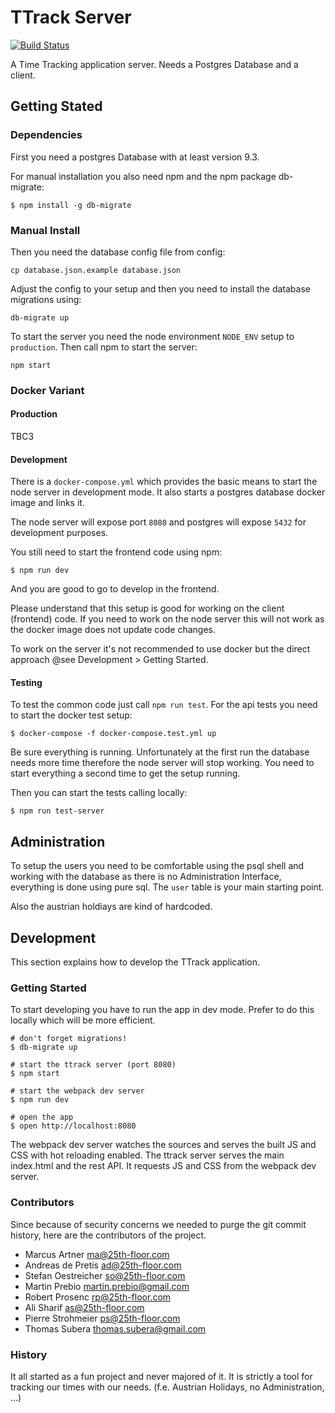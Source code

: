 # TTrack Server

[![Build Status](https://travis-ci.org/25th-floor/ttrack.svg?branch=master)](https://travis-ci.org/25th-floor/ttrack)

A Time Tracking application server. Needs a Postgres Database and a client.

## Getting Stated

### Dependencies
First you need a postgres Database with at least version 9.3.

For manual installation you also need npm and the npm package db-migrate:
```
$ npm install -g db-migrate
```

### Manual Install
Then you need the database config file from config:
```
cp database.json.example database.json
```

Adjust the config to your setup and then you need to install the database migrations using:
```
db-migrate up
```

To start the server you need the node environment `NODE_ENV` setup to `production`.
Then call npm to start the server:
```
npm start
```

### Docker Variant
#### Production
TBC3

#### Development
There is a `docker-compose.yml` which provides the basic means to start the node server in development mode. It also starts a postgres database docker image and links it. 

The node server will expose port `8080` and postgres will expose `5432` for development purposes.

You still need to start the frontend code using npm:
```
$ npm run dev
```
And you are good to go to develop in the frontend.
 
Please understand that this setup is good for working on the client (frontend) code. If you need to work on the node server this will not work as the docker image does not update code changes.

To work on the server it's not recommended to use docker but the direct approach @see Development > Getting Started.  

#### Testing

To test the common code just call `npm run test`. For the api tests you need to start the docker test setup:
```
$ docker-compose -f docker-compose.test.yml up
``` 

Be sure everything is running. Unfortunately at the first run the database needs more time therefore the node server will stop working.
You need to start everything a second time to get the setup running.

Then you can start the tests calling locally:
```
$ npm run test-server
```

## Administration

To setup the users you need to be comfortable using the psql shell and working with the database as there is no Administration Interface, everything is done using pure sql.
The `user` table is your main starting point.

Also the austrian holdiays are kind of hardcoded.

## Development

This section explains how to develop the TTrack application.

### Getting Started

To start developing you have to run the app in dev mode.
Prefer to do this locally which will be more efficient.

```
# don't forget migrations!
$ db-migrate up

# start the ttrack server (port 8080)
$ npm start

# start the webpack dev server
$ npm run dev

# open the app
$ open http://localhost:8080
```

The webpack dev server watches the sources and serves the built JS and CSS with hot reloading enabled.
The ttrack server serves the main index.html and the rest API. It requests JS and CSS from the webpack dev server.

### Contributors

Since because of security concerns we needed to purge the git commit history, here are the contributors of the project.

* Marcus Artner <ma@25th-floor.com>
* Andreas de Pretis <ad@25th-floor.com>
* Stefan Oestreicher <so@25th-floor.com>
* Martin Prebio <martin.prebio@gmail.com>
* Robert Prosenc <rp@25th-floor.com>
* Ali Sharif <as@25th-floor.com>
* Pierre Strohmeier <ps@25th-floor.com>
* Thomas Subera <thomas.subera@gmail.com>

### History

It all started as a fun project and never majored of it. It is strictly a tool for tracking our times with our needs. (f.e. Austrian Holidays, no Administration, ...)
